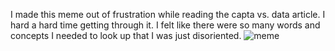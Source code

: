 I made this meme out of frustration while reading the capta vs. data article. I hard a hard time getting through it. I felt like there were so many words and concepts I needed to look up that I was just disoriented.
![meme]()

